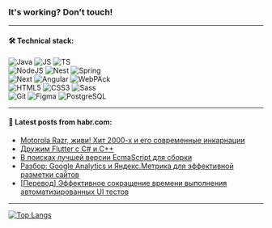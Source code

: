 ### It's working? Don't touch!

---

#### 🛠️ Technical stack:

![Java](https://img.shields.io/badge/Java-informational?logo=Oracle&style=flat&logoColor=white&color=007396)
![JS](https://img.shields.io/badge/JavaScript-informational?logo=javaScript&style=flat&logoColor=black&color=F7Df1E)
![TS](https://img.shields.io/badge/TypeScript-informational?logo=typeScript&style=flat&logoColor=black&color=0667A8)<br>
![NodeJS](https://img.shields.io/badge/NodeJS-informational?logo=node.js&style=flat&logoColor=white&color=43853D)
![Nest](https://img.shields.io/badge/NestJS-informational?logo=NestJS&style=flat&logoColor=white&color=red)
![Spring](https://img.shields.io/badge/SpringBoot-informational?logo=SpringBoot&style=flat&logoColor=white&color=0A9EDC)<br>
![Next](https://img.shields.io/badge/NextJS-informational?logo=Next.js&style=flat&logoColor=white&color=00f)
![Angular](https://img.shields.io/badge/React-informational?logo=react&style=flat&logoColor=white&color=C3002F)
![WebPAck](https://img.shields.io/badge/WebPack-informational?logo=webPack&style=flat&logoColor=white&color=FF6F00)<br>
![HTML5](https://img.shields.io/badge/HTML5-informational?logo=html5&style=flat&logoColor=white&color=E34F26)
![CSS3](https://img.shields.io/badge/CSS3-informational?logo=css3&style=flat&logoColor=white&color=157286)
![Sass](https://img.shields.io/badge/Saas-informational?logo=sass&style=flat&logoColor=white&color=hotpink) <br>
![Git](https://img.shields.io/badge/Git-informational?logo=git&style=flat&logoColor=white&color=F05133)
![Figma](https://img.shields.io/badge/Figma-informational?logo=figma&style=flat&logoColor=white&color=darkred)
![PostgreSQL](https://img.shields.io/badge/PostgreSQL-informational?logo=PostgreSQL&style=flat&logoColor=white&color=00f)

___

#### 💬 Latest posts from habr.com:

<!-- BLOG-POST-LIST:START -->
- [Motorola Razr, живи! Хит 2000-х и его современные инкарнации](https://habr.com/ru/companies/ru_mts/articles/742878/?utm_source=habrahabr&utm_medium=rss&utm_campaign=742878)
- [Дружим Flutter с С# и С++](https://habr.com/ru/articles/742860/?utm_source=habrahabr&utm_medium=rss&utm_campaign=742860)
- [В поисках лучшей версии EcmaScript для сборки](https://habr.com/ru/articles/733044/?utm_source=habrahabr&utm_medium=rss&utm_campaign=733044)
- [Разбор: Google Analytics и Яндекс.Метрика для эффективной разметки сайтов](https://habr.com/ru/companies/agima/articles/742802/?utm_source=habrahabr&utm_medium=rss&utm_campaign=742802)
- [[Перевод] Эффективное сокращение времени выполнения автоматизированных UI тестов](https://habr.com/ru/articles/742222/?utm_source=habrahabr&utm_medium=rss&utm_campaign=742222)
<!-- BLOG-POST-LIST:END -->

---
[![Top Langs](https://github-readme-stats-g65d7aqkw-advtsetting-gmailcom.vercel.app/api/top-langs/?username=zloylis&langs_count=10&hide_title=false&title_color=e6edf3&size_weight=0.5&count_weight=0.5&layout=compact&hide_border=true&theme=dracula)](https://github.com/zloylis)
<!--![GitHub stats](https://github-readme-stats-g65d7aqkw-advtsetting-gmailcom.vercel.app/api?username=zloylis&show_icons=true&hide_border=true&theme=dracula&hide_title=true&include_all_commits=true&count_private=true&hide=contribs&hide_rank=true)-->
